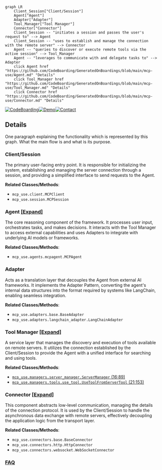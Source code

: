 ```mermaid
graph LR
    Client_Session["Client/Session"]
    Agent["Agent"]
    Adapter["Adapter"]
    Tool_Manager["Tool Manager"]
    Connector["Connector"]
    Client_Session -- "initiates a session and passes the user's request to" --> Agent
    Client_Session -- "uses to establish and manage the connection with the remote server" --> Connector
    Agent -- "queries to discover or execute remote tools via the active session" --> Tool_Manager
    Agent -- "leverages to communicate with and delegate tasks to" --> Adapter
    click Agent href "https://github.com/CodeBoarding/GeneratedOnBoardings/blob/main/mcp-use/Agent.md" "Details"
    click Tool_Manager href "https://github.com/CodeBoarding/GeneratedOnBoardings/blob/main/mcp-use/Tool_Manager.md" "Details"
    click Connector href "https://github.com/CodeBoarding/GeneratedOnBoardings/blob/main/mcp-use/Connector.md" "Details"
```

[![CodeBoarding](https://img.shields.io/badge/Generated%20by-CodeBoarding-9cf?style=flat-square)](https://github.com/CodeBoarding/CodeBoarding)[![Demo](https://img.shields.io/badge/Try%20our-Demo-blue?style=flat-square)](https://www.codeboarding.org/demo)[![Contact](https://img.shields.io/badge/Contact%20us%20-%20contact@codeboarding.org-lightgrey?style=flat-square)](mailto:contact@codeboarding.org)

## Details

One paragraph explaining the functionality which is represented by this graph. What the main flow is and what is its purpose.

### Client/Session
The primary user-facing entry point. It is responsible for initializing the system, establishing and managing the server connection through a session, and providing a simplified interface to send requests to the Agent.


**Related Classes/Methods**:

- `mcp_use.client.MCPClient`
- `mcp_use.session.MCPSession`


### Agent [[Expand]](./Agent.md)
The core reasoning component of the framework. It processes user input, orchestrates tasks, and makes decisions. It interacts with the Tool Manager to access external capabilities and uses Adapters to integrate with underlying AI models or frameworks.


**Related Classes/Methods**:

- `mcp_use.agents.mcpagent.MCPAgent`


### Adapter
Acts as a translation layer that decouples the Agent from external AI frameworks. It implements the Adapter Pattern, converting the agent's internal data structures into the format required by systems like LangChain, enabling seamless integration.


**Related Classes/Methods**:

- `mcp_use.adapters.base.BaseAdapter`
- `mcp_use.adapters.langchain_adapter.LangChainAdapter`


### Tool Manager [[Expand]](./Tool_Manager.md)
A service layer that manages the discovery and execution of tools available on remote servers. It utilizes the connection established by the Client/Session to provide the Agent with a unified interface for searching and using tools.


**Related Classes/Methods**:

- <a href="https://github.com/mcp-use/mcp-use/blob/main/mcp_use/managers/server_manager.py#L16-L89" target="_blank" rel="noopener noreferrer">`mcp_use.managers.server_manager.ServerManager` (16:89)</a>
- <a href="https://github.com/mcp-use/mcp-use/blob/main/mcp_use/managers/tools/use_tool.py#L21-L153" target="_blank" rel="noopener noreferrer">`mcp_use.managers.tools.use_tool.UseToolFromServerTool` (21:153)</a>


### Connector [[Expand]](./Connector.md)
This component abstracts low-level communication, managing the details of the connection protocol. It is used by the Client/Session to handle the asynchronous data exchange with remote servers, effectively decoupling the application logic from the transport layer.


**Related Classes/Methods**:

- `mcp_use.connectors.base.BaseConnector`
- `mcp_use.connectors.http.HttpConnector`
- `mcp_use.connectors.websocket.WebSocketConnector`




### [FAQ](https://github.com/CodeBoarding/GeneratedOnBoardings/tree/main?tab=readme-ov-file#faq)